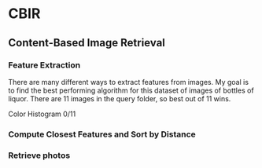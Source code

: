 # CBIR
## Content-Based Image Retrieval

### Feature Extraction

  There are many different ways to extract features from images. My goal is to find the best performing algorithm for this dataset of images of bottles of liquor. There are 11 images in the query folder, so best out of 11 wins. 
  
Color Histogram 0/11

### Compute Closest Features and Sort by Distance

### Retrieve photos
